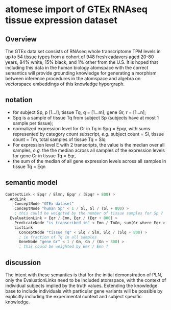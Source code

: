 # atomese import of GTEx RNAseq tissue expression dataset

## Overview

The GTEx data set consists of RNAseq whole transcriptome TPM levels in up to 54 tissue types
from a cohort of 948 fresh cadavers aged 20-80 years, 84% white, 15% black, and 1% other
from the U.S.
It is hoped that including this data in the human biology atomspace with the correct semantics
will provide grounding knowledge for generating a morphism between inference procedures in the
atomspace and algebra on vectorspace embeddings of this knowledge hypergraph.

## notation

- for subject Sp, p [1...l]; tissue Tq, q = [1...m]; gene Gr, r = [1...n];
- Spq is a sample of tissue Tq from subject Sp (subjects have at most 1 sample per tissue);
- normalized expression level for Gr in Tq in Spq = Epqr, with sums represented by category count subscript,
_e.g._ subject count = Sl, tissue count = Tm, total samples of tissue Tq = Slq
- For expression level E with 2 transcripts, the value is the median over all samples,
_e.g._ the the median across all samples of the expression levels for gene Gr in tissue Tq = Eqr,
- the sum of the median of all gene expression levels across all samples in tissue Tq = Eqn

## semantic model

```Scheme
ContextLink < Epqr / Elmn, Epqr / (Epqr + 800) >
  AndLink
    ConceptNode "GTEx dataset"
    ConceptNode "human Sp" < 1 / Sl, Sl / (Sl + 800) >
    ; this could be weighted by the number of tissue samples for Sp ?
  EvaluationLink < Eqr / Emn, Eqr / (Eqr + 800) >
    PredicateNode "is transcribed in" < Emn / TmGn, sum(Gr where Eqr > 0) / (sum(Gr where Eqr > 0) + 800) >
    ListLink
      ConceptNode "tissue Tq" < Slq / Slm, Slq / (Slq + 800) >
      ; ie fraction of Tq in all samples
      GeneNode "gene Gr" < 1 / Gn, Gn / (Gn + 800) >
      ; this could be weighted by Emr / Emn ?
```
## discussion

The intent with these semantics is that for the initial demonstration of PLN, only the
EvaluationLinks need to be included atomspace, with the context of individual subjects
implied by the truth values.
Extending the knowledge base to include individuals with particular gene variants will
be possible by explicitly including the experimental context and subject specific knowledge.
